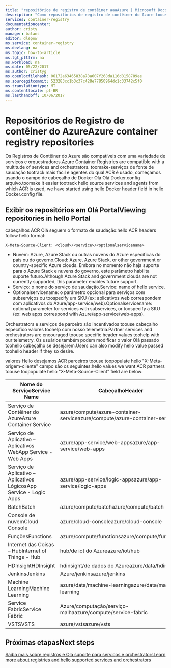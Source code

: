 ```yaml
---
title: "repositórios de registro de contêiner aaaAzure | Microsoft Docs"
description: "Como repositórios de registro de contêiner do Azure toouse para imagens do Docker"
services: container-registry
documentationcenter: 
author: cristy
manager: balans
editor: dlepow
ms.service: container-registry
ms.devlang: na
ms.topic: how-to-article
ms.tgt_pltfrm: na
ms.workload: na
ms.date: 05/22/2017
ms.author: cristyg
ms.openlocfilehash: 06172a63465838a78a607f268da116d8158789ee
ms.sourcegitcommit: 523283cc1b3c37c428e77850964dc1c33742c5f0
ms.translationtype: MT
ms.contentlocale: pt-BR
ms.lasthandoff: 10/06/2017
---
```

# <a name="azure-container-registry-repositories"></a><span data-ttu-id="d8205-103">Repositórios de Registro de contêiner do Azure</span><span class="sxs-lookup"><span data-stu-id="d8205-103">Azure container registry repositories</span></span>

<span data-ttu-id="d8205-104">Os Registros de Contêiner do Azure são compatíveis com uma variedade de serviços e orquestradores.</span><span class="sxs-lookup"><span data-stu-id="d8205-104">Azure Container Registries are compatible with a multitude of services and orchestrators.</span></span> <span data-ttu-id="d8205-105">toomake-serviços de fonte de saudação tootrack mais fácil e agentes do qual ACR é usado, começamos usando o campo de cabeçalho de Docker Olá Olá Docker.config arquivo.</span><span class="sxs-lookup"><span data-stu-id="d8205-105">toomake it easier tootrack hello source services and agents from which ACR is used, we have started using hello Docker header field in hello Docker.config file.</span></span>



## <a name="viewing-repositories-in-hello-portal"></a><span data-ttu-id="d8205-106">Exibir os repositórios em Olá Portal</span><span class="sxs-lookup"><span data-stu-id="d8205-106">Viewing repositories in hello Portal</span></span>

<span data-ttu-id="d8205-107">cabeçalhos ACR Olá seguem o formato de saudação:</span><span class="sxs-lookup"><span data-stu-id="d8205-107">hello ACR headers follow hello format:</span></span>
```
X-Meta-Source-Client: <cloud>/<service>/<optionalservicename>
```

* <span data-ttu-id="d8205-108">Nuvem: Azure, Azure Stack ou outras nuvens do Azure específicas do país ou do governo.</span><span class="sxs-lookup"><span data-stu-id="d8205-108">Cloud: Azure, Azure Stack, or other government or country-specific Azure clouds.</span></span> <span data-ttu-id="d8205-109">Embora no momento não haja suporte para o Azure Stack e nuvens do governo, este parâmetro habilita suporte futuro.</span><span class="sxs-lookup"><span data-stu-id="d8205-109">Although Azure Stack and government clouds are not currently supported, this parameter enables future support.</span></span>
* <span data-ttu-id="d8205-110">Serviço: o nome do serviço de saudação.</span><span class="sxs-lookup"><span data-stu-id="d8205-110">Service: name of hello service.</span></span>
* <span data-ttu-id="d8205-111">Optionalservicename: o parâmetro opcional para serviços com subserviços ou toospecify um SKU (ex: aplicativos web correspondem com aplicativos do Azure/app-service/web).</span><span class="sxs-lookup"><span data-stu-id="d8205-111">Optionalservicename: optional parameter for services with subservices, or toospecify a SKU (ex: web apps correspond with Azure/app-service/web-apps).</span></span>

<span data-ttu-id="d8205-112">Orchestrators e serviços de parceiro são incentivados toouse cabeçalho específico valores toohelp com nosso telemetria.</span><span class="sxs-lookup"><span data-stu-id="d8205-112">Partner services and orchestrators are encouraged toouse specific header values toohelp with our telemetry.</span></span> <span data-ttu-id="d8205-113">Os usuários também podem modificar o valor Olá passado toohello cabeçalho se desejarem.</span><span class="sxs-lookup"><span data-stu-id="d8205-113">Users can also modify hello value passed toohello header if they so desire.</span></span>

<span data-ttu-id="d8205-114">valores Hello desejamos ACR parceiros toouse toopopulate hello "X-Meta-origem-cliente" campo são os seguintes:</span><span class="sxs-lookup"><span data-stu-id="d8205-114">hello values we want ACR partners toouse toopopulate hello "X-Meta-Source-Client" field are below:</span></span>

| <span data-ttu-id="d8205-115">Nome do Serviço</span><span class="sxs-lookup"><span data-stu-id="d8205-115">Service Name</span></span>              | <span data-ttu-id="d8205-116">Cabeçalho</span><span class="sxs-lookup"><span data-stu-id="d8205-116">Header</span></span>                                |
| ------------------------- | ------------------------------------- |
| <span data-ttu-id="d8205-117">Serviço de Contêiner do Azure</span><span class="sxs-lookup"><span data-stu-id="d8205-117">Azure Container Service</span></span>   | <span data-ttu-id="d8205-118">azure/compute/azure-container-service</span><span class="sxs-lookup"><span data-stu-id="d8205-118">azure/compute/azure-container-service</span></span> |
| <span data-ttu-id="d8205-119">Serviço de Aplicativo – Aplicativos Web</span><span class="sxs-lookup"><span data-stu-id="d8205-119">App Service - Web Apps</span></span>    | <span data-ttu-id="d8205-120">azure/app-service/web-apps</span><span class="sxs-lookup"><span data-stu-id="d8205-120">azure/app-service/web-apps</span></span>            |
| <span data-ttu-id="d8205-121">Serviço de Aplicativo – Aplicativos Lógicos</span><span class="sxs-lookup"><span data-stu-id="d8205-121">App Service - Logic Apps</span></span>  | <span data-ttu-id="d8205-122">azure/app-service/logic-apps</span><span class="sxs-lookup"><span data-stu-id="d8205-122">azure/app-service/logic-apps</span></span>          |
| <span data-ttu-id="d8205-123">Batch</span><span class="sxs-lookup"><span data-stu-id="d8205-123">Batch</span></span>                     | <span data-ttu-id="d8205-124">azure/compute/batch</span><span class="sxs-lookup"><span data-stu-id="d8205-124">azure/compute/batch</span></span>                   |
| <span data-ttu-id="d8205-125">Console de nuvem</span><span class="sxs-lookup"><span data-stu-id="d8205-125">Cloud Console</span></span>             | <span data-ttu-id="d8205-126">azure/cloud-console</span><span class="sxs-lookup"><span data-stu-id="d8205-126">azure/cloud-console</span></span>                   |
| <span data-ttu-id="d8205-127">Funções</span><span class="sxs-lookup"><span data-stu-id="d8205-127">Functions</span></span>                 | <span data-ttu-id="d8205-128">azure/compute/functions</span><span class="sxs-lookup"><span data-stu-id="d8205-128">azure/compute/functions</span></span>               |
| <span data-ttu-id="d8205-129">Internet das Coisas – Hub</span><span class="sxs-lookup"><span data-stu-id="d8205-129">Internet of Things - Hub</span></span>  | <span data-ttu-id="d8205-130">hub/de iot do Azure</span><span class="sxs-lookup"><span data-stu-id="d8205-130">azure/iot/hub</span></span>                         |
| <span data-ttu-id="d8205-131">HDInsight</span><span class="sxs-lookup"><span data-stu-id="d8205-131">HDInsight</span></span>                 | <span data-ttu-id="d8205-132">hdinsight/de dados do Azure</span><span class="sxs-lookup"><span data-stu-id="d8205-132">azure/data/hdinsight</span></span>                  |
| <span data-ttu-id="d8205-133">Jenkins</span><span class="sxs-lookup"><span data-stu-id="d8205-133">Jenkins</span></span>                   | <span data-ttu-id="d8205-134">Azure/jenkins</span><span class="sxs-lookup"><span data-stu-id="d8205-134">azure/jenkins</span></span>                         |
| <span data-ttu-id="d8205-135">Machine Learning</span><span class="sxs-lookup"><span data-stu-id="d8205-135">Machine Learning</span></span>          | <span data-ttu-id="d8205-136">azure/data/machine-learning</span><span class="sxs-lookup"><span data-stu-id="d8205-136">azure/data/machile-learning</span></span>           |
| <span data-ttu-id="d8205-137">Service Fabric</span><span class="sxs-lookup"><span data-stu-id="d8205-137">Service Fabric</span></span>            | <span data-ttu-id="d8205-138">Azure/computação/serviço-malha</span><span class="sxs-lookup"><span data-stu-id="d8205-138">azure/compute/service-fabric</span></span>          |
| <span data-ttu-id="d8205-139">VSTS</span><span class="sxs-lookup"><span data-stu-id="d8205-139">VSTS</span></span>                      | <span data-ttu-id="d8205-140">azure/vsts</span><span class="sxs-lookup"><span data-stu-id="d8205-140">azure/vsts</span></span>                            |


## <a name="next-steps"></a><span data-ttu-id="d8205-141">Próximas etapas</span><span class="sxs-lookup"><span data-stu-id="d8205-141">Next steps</span></span>
[<span data-ttu-id="d8205-142">Saiba mais sobre registros e Olá suporte para serviços e orchestrators</span><span class="sxs-lookup"><span data-stu-id="d8205-142">Learn more about registries and hello supported services and orchestrators</span></span>](container-registry-intro.md)
